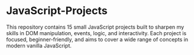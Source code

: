 # JavaScript-Projects
This repository contains 15 small JavaScript projects built to sharpen my skills in DOM manipulation, events, logic, and interactivity. Each project is focused, beginner-friendly, and aims to cover a wide range of concepts in modern vanilla JavaScript.
